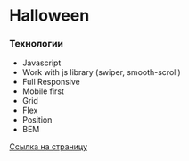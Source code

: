 # Halloween

### Технологии

* Javascript
* Work with js library (swiper, smooth-scroll)
* Full Responsive
* Mobile first
* Grid
* Flex
* Position
* BEM



 [Ссылка на страницу](https://dimitry-prog.github.io/mesto/)


